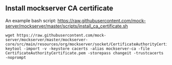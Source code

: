 ## Install mockserver CA certificate   

An example bash script:
https://raw.githubusercontent.com/mock-server/mockserver/master/scripts/install_ca_certificate.sh

````
wget https://raw.githubusercontent.com/mock-server/mockserver/master/mockserver-core/src/main/resources/org/mockserver/socket/CertificateAuthorityCertificate.pem
keytool -import -v -keystore cacerts -alias mockserver-ca -file CertificateAuthorityCertificate.pem -storepass changeit -trustcacerts -noprompt
